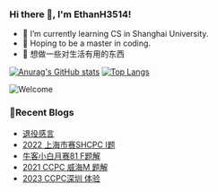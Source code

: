 ### Hi there 👋, I'm EthanH3514!

- 🌱 I’m currently learning CS in Shanghai University.
- 🎈 Hoping to be a master in coding.
- 🧐 想做一些对生活有用的东西

[![Anurag's GitHub stats](https://github-readme-stats.vercel.app/api?username=EthanH3514&show_icons=true&theme=tokyonight)](https://github.com/anuraghazra/github-readme-stats)
[![Top Langs](https://github-readme-stats.vercel.app/api/top-langs/?username=EthanH3514&layout=compact)](https://github.com/anuraghazra/github-readme-stats)

![Welcome](https://www.ipip5.com/ipimg)

### **📝Recent Blogs**
<!-- BLOG-POST-LIST:START -->
- [退役感言](https://ethanh3514.github.io/2023/12/10/%E9%80%80%E5%BD%B9%E6%84%9F%E8%A8%80/)
- [2022 上海市赛SHCPC I题](https://ethanh3514.github.io/2023/11/23/2022-%E4%B8%8A%E6%B5%B7%E5%B8%82%E8%B5%9BSHCPC-I%E9%A2%98/)
- [牛客小白月赛81 F题解](https://ethanh3514.github.io/2023/11/17/%E7%89%9B%E5%AE%A2%E5%B0%8F%E7%99%BD%E6%9C%88%E8%B5%9B81-F%E9%A2%98%E8%A7%A3/)
- [2021 CCPC 威海M 题解](https://ethanh3514.github.io/2023/11/15/2021-CCPC-%E5%A8%81%E6%B5%B7M-%E9%A2%98%E8%A7%A3/)
- [2023 CCPC深圳 体验](https://ethanh3514.github.io/2023/11/13/2023-CCPC%E6%B7%B1%E5%9C%B3-%E4%BD%93%E9%AA%8C/)
<!-- BLOG-POST-LIST:END -->
